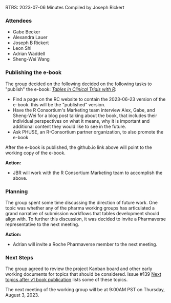 RTRS: 2023-07-06 Minutes
Compiled by Joseph Rickert

### Attendees

* Gabe Becker 
* Alexandra Lauer
* Joseph B Rickert
* Leon Shi
* Adrian Waddell
* Sheng-Wei Wang

### Publishing the e-book
The group decided on the following decided on the following tasks to "publish" the e-book: [*Tables in Clinical Trials with R*](https://rconsortium.github.io/rtrs-wg/):

* Find a page on the RC website to contain the 2023-06-23 version of the e-book. this will be the "published" version.
* Have the R Consortium's Marketing team interview Alex, Gabe, and Sheng-Wei for a blog post talking about the book, that includes their individual perspectives on what it means, why it is important and additional content they would like to see in the future.
* Ask PHUSE, an R-Consortium partner organization, to also promote the e-book

After the e-book is published, the github.io link above will point to the working copy of the e-book.

**Action:**

* JBR will work with the R Consortium Marketing team to accomplish the above.

### Planning

The group spent some time discussing the direction of future work. One topic was whether any of the pharma working groups has articulated a grand narrative of submission workflows that tables development should align with. To further this discussion, it was decided to invite a Pharmaverse representative to the next meeting.

**Action:**

* Adrian will invite a Roche Pharmaverse member to the next meeting.

### Next Steps

The group agreed to review the project Kanban board and other early working documents for topics that should be considered. Issue #139 [Next topics after v1 book publication](https://github.com/RConsortium/rtrs-wg/issues/139) lists some of these topics.


The next meeting of the working group will be at 9:00AM PST on Thursday, August 3, 2023.
